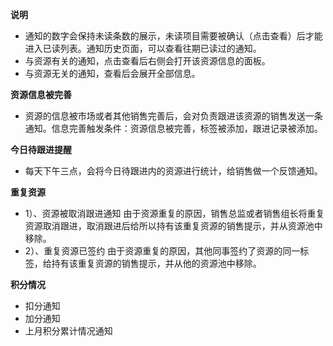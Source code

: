 **说明**

* 通知的数字会保持未读条数的展示，未读项目需要被确认（点击查看）后才能进入已读列表。通知历史页面，可以查看往期已读过的通知。
* 与资源有关的通知，点击查看后右侧会打开该资源信息的面板。
* 与资源无关的通知，查看后会展开全部信息。

**资源信息被完善**

* 资源的信息被市场或者其他销售完善后，会对负责跟进该资源的销售发送一条通知。信息完善触发条件：资源信息被完善，标签被添加，跟进记录被添加。

**今日待跟进提醒**

* 每天下午三点，会将今日待跟进内的资源进行统计，给销售做一个反馈通知。

**重复资源**

* 1）、资源被取消跟进通知
  由于资源重复的原因，销售总监或者销售组长将重复资源取消跟进，取消跟进后给所以持有该重复资源的销售提示，并从资源池中移除。
* 2）、重复资源已签约
  由于资源重复的原因，其他同事签约了资源的同一标签，给持有该重复资源的销售提示，并从他的资源池中移除。

**积分情况**

- 扣分通知
- 加分通知
- 上月积分累计情况通知

